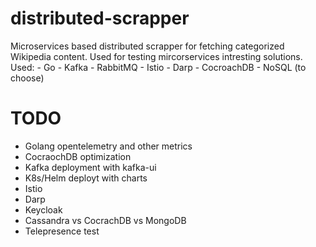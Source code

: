 # distributed-scrapper
Microservices based distributed scrapper for fetching categorized Wikipedia content. Used for testing mircorservices intresting solutions.
Used:
	- Go
	- Kafka
	- RabbitMQ
	- Istio
	- Darp
	- CocroachDB
	- NoSQL (to choose)

# TODO
 - Golang opentelemetry and other metrics
 - CocraochDB optimization
 - Kafka deployment with kafka-ui
 - K8s/Helm deployt with charts
 - Istio
 - Darp
 - Keycloak
 - Cassandra vs CocrachDB vs MongoDB
 - Telepresence test
